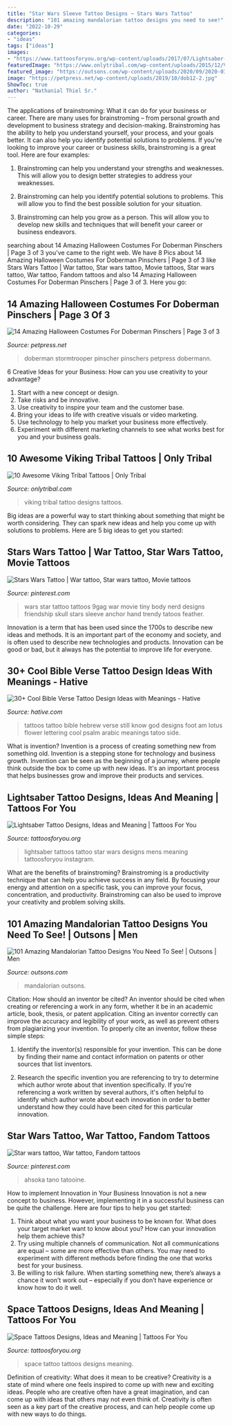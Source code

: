 ```yaml
---
title: "Star Wars Sleeve Tattoo Designs ~ Stars Wars Tattoo"
description: "101 amazing mandalorian tattoo designs you need to see!"
date: "2022-10-29"
categories:
- "ideas"
tags: ["ideas"]
images:
- "https://www.tattoosforyou.org/wp-content/uploads/2017/07/Lightsaber-Tattoos.jpg"
featuredImage: "https://www.onlytribal.com/wp-content/uploads/2015/12/Viking-Tribal-Tattoo-Designs.jpg"
featured_image: "https://outsons.com/wp-content/uploads/2020/09/2020-03-13-02.27.24-2263394266343909189_mandaloriantattoo-819x1024.jpg"
image: "https://petpress.net/wp-content/uploads/2019/10/dob12-2.jpg"
ShowToc: true
author: "Nathanial Thiel Sr."
---
```



The applications of brainstroming: What it can do for your business or career.
There are many uses for brainstroming – from personal growth and development to business strategy and decision-making. Brainstroming has the ability to help you understand yourself, your process, and your goals better. It can also help you identify potential solutions to problems.
If you're looking to improve your career or business skills, brainstroming is a great tool. Here are four examples:

1) Brainstroming can help you understand your strengths and weaknesses. This will allow you to design better strategies to address your weaknesses.

2) Brainstroming can help you identify potential solutions to problems. This will allow you to find the best possible solution for your situation.

3) Brainstroming can help you grow as a person. This will allow you to develop new skills and techniques that will benefit your career or business endeavors.

	

		
searching about 14 Amazing Halloween Costumes For Doberman Pinschers | Page 3 of 3 you've came to the right web. We have 8 Pics about 14 Amazing Halloween Costumes For Doberman Pinschers | Page 3 of 3 like Stars Wars Tattoo | War tattoo, Star wars tattoo, Movie tattoos, Star wars tattoo, War tattoo, Fandom tattoos and also 14 Amazing Halloween Costumes For Doberman Pinschers | Page 3 of 3. Here you go:
		
    
## 14 Amazing Halloween Costumes For Doberman Pinschers | Page 3 Of 3

<img loading=lazy src="https://petpress.net/wp-content/uploads/2019/10/dob12-2.jpg" onerror="this.onerror=null;this.src='https://tse1.mm.bing.net/th?id=OIP.wW3i2C6A5McrSRA_fFVi6gHaK4&amp;pid=15.1';" alt="14 Amazing Halloween Costumes For Doberman Pinschers | Page 3 of 3">

_Source: petpress.net_

>doberman stormtrooper pinscher pinschers petpress dobermann. 

	

6 Creative Ideas for your Business: How can you use creativity to your advantage?
1. Start with a new concept or design.
2. Take risks and be innovative.
3. Use creativity to inspire your team and the customer base. 
4. Bring your ideas to life with creative visuals or video marketing. 
5. Use technology to help you market your business more effectively. 
6. Experiment with different marketing channels to see what works best for you and your business goals.

    
## 10 Awesome Viking Tribal Tattoos | Only Tribal

<img loading=lazy src="https://www.onlytribal.com/wp-content/uploads/2015/12/Viking-Tribal-Tattoo-Designs.jpg" onerror="this.onerror=null;this.src='https://tse2.mm.bing.net/th?id=OIP.rQzptNnKVgsaCBrn9CIRSQHaLH&amp;pid=15.1';" alt="10 Awesome Viking Tribal Tattoos | Only Tribal">

_Source: onlytribal.com_

>viking tribal tattoo designs tattoos. 

	

Big ideas are a powerful way to start thinking about something that might be worth considering. They can spark new ideas and help you come up with solutions to problems. Here are 5 big ideas to get you started: 

    
## Stars Wars Tattoo | War Tattoo, Star Wars Tattoo, Movie Tattoos

<img loading=lazy src="https://i.pinimg.com/736x/50/f7/5c/50f75c7b5288a6d2d5370f6c1eb44b2d--star-wars-tattoo-sleeve-ideas-star-wars-sleeve.jpg" onerror="this.onerror=null;this.src='https://tse3.mm.bing.net/th?id=OIP.W4rqTRsRhpNtKkS18DFr5gHaJ3&amp;pid=15.1';" alt="Stars Wars Tattoo | War tattoo, Star wars tattoo, Movie tattoos">

_Source: pinterest.com_

>wars star tattoo tattoos 9gag war movie tiny body nerd designs friendship skull stars sleeve anchor hand trendy tatoos feather. 

	

Innovation is a term that has been used since the 1700s to describe new ideas and methods. It is an important part of the economy and society, and is often used to describe new technologies and products. Innovation can be good or bad, but it always has the potential to improve life for everyone.

    
## 30+ Cool Bible Verse Tattoo Design Ideas With Meanings - Hative

<img loading=lazy src="https://hative.com/wp-content/uploads/2014/03/bible-verse-tattoos/8-hebrew-lettering-foot-psalm-46-10.jpg" onerror="this.onerror=null;this.src='https://tse4.mm.bing.net/th?id=OIP.utYlmJsXxY2lpUPfeeyRKgHaFj&amp;pid=15.1';" alt="30+ Cool Bible Verse Tattoo Design Ideas with Meanings - Hative">

_Source: hative.com_

>tattoos tattoo bible hebrew verse still know god designs foot am lotus flower lettering cool psalm arabic meanings tatoo side. 

	

What is invention?
Invention is a process of creating something new from something old. Invention is a stepping stone for technology and business growth. Invention can be seen as the beginning of a journey, where people think outside the box to come up with new ideas. It's an important process that helps businesses grow and improve their products and services.

    
## Lightsaber Tattoo Designs, Ideas And Meaning | Tattoos For You

<img loading=lazy src="https://www.tattoosforyou.org/wp-content/uploads/2017/07/Lightsaber-Tattoos.jpg" onerror="this.onerror=null;this.src='https://tse4.mm.bing.net/th?id=OIP.m2ogp2pXaQfDpqIQgbTUlQHaHa&amp;pid=15.1';" alt="Lightsaber Tattoo Designs, Ideas and Meaning | Tattoos For You">

_Source: tattoosforyou.org_

>lightsaber tattoos tattoo star wars designs mens meaning tattoosforyou instagram. 

	

What are the benefits of brainstroming?
Brainstroming is a productivity technique that can help you achieve success in any field. By focusing your energy and attention on a specific task, you can improve your focus, concentration, and productivity. Brainstroming can also be used to improve your creativity and problem solving skills.

    
## 101 Amazing Mandalorian Tattoo Designs You Need To See! | Outsons | Men

<img loading=lazy src="https://outsons.com/wp-content/uploads/2020/09/2020-03-13-02.27.24-2263394266343909189_mandaloriantattoo-819x1024.jpg" onerror="this.onerror=null;this.src='https://tse3.mm.bing.net/th?id=OIP.7Mudzytu0RKZ6Homyu3BawHaJQ&amp;pid=15.1';" alt="101 Amazing Mandalorian Tattoo Designs You Need To See! | Outsons | Men">

_Source: outsons.com_

>mandalorian outsons. 

	

Citation: How should an inventor be cited?
An inventor should be cited when creating or referencing a work in any form, whether it be in an academic article, book, thesis, or patent application. Citing an inventor correctly can improve the accuracy and legibility of your work, as well as prevent others from plagiarizing your invention. To properly cite an inventor, follow these simple steps:
1. Identify the inventor(s) responsible for your invention. This can be done by finding their name and contact information on patents or other sources that list inventors.

2. Research the specific invention you are referencing to try to determine which author wrote about that invention specifically. If you're referencing a work written by several authors, it's often helpful to identify which author wrote about each innovation in order to better understand how they could have been cited for this particular innovation.


    
## Star Wars Tattoo, War Tattoo, Fandom Tattoos

<img loading=lazy src="https://i.pinimg.com/736x/2c/e1/db/2ce1db4eba92b22cf49dd80bfc1dd50c.jpg" onerror="this.onerror=null;this.src='https://tse2.mm.bing.net/th?id=OIP.BlJhQ0UAGb16ueGIy1qPpQHaLh&amp;pid=15.1';" alt="Star wars tattoo, War tattoo, Fandom tattoos">

_Source: pinterest.com_

>ahsoka tano tatooine. 

	

How to implement Innovation in Your Business
Innovation is not a new concept to business. However, implementing it in a successful business can be quite the challenge. Here are four tips to help you get started: 
1. Think about what you want your business to be known for. What does your target market want to know about you? How can your innovation help them achieve this? 
2. Try using multiple channels of communication. Not all communications are equal – some are more effective than others. You may need to experiment with different methods before finding the one that works best for your business. 
3. Be willing to risk failure. When starting something new, there’s always a chance it won’t work out – especially if you don’t have experience or know how to do it well.

    
## Space Tattoos Designs, Ideas And Meaning | Tattoos For You

<img loading=lazy src="https://www.tattoosforyou.org/wp-content/uploads/2016/05/Space-Tattoo.jpg" onerror="this.onerror=null;this.src='https://tse4.mm.bing.net/th?id=OIP.qK2p_nQ1Kllkc6w0IrG9OwHaHb&amp;pid=15.1';" alt="Space Tattoos Designs, Ideas and Meaning | Tattoos For You">

_Source: tattoosforyou.org_

>space tattoo tattoos designs meaning. 

	

Definition of creativity: What does it mean to be creative?
Creativity is a state of mind where one feels inspired to come up with new and exciting ideas. People who are creative often have a great imagination, and can come up with ideas that others may not even think of. Creativity is often seen as a key part of the creative process, and can help people come up with new ways to do things.


